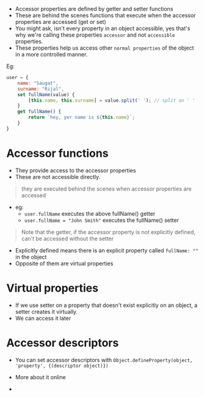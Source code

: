 - Accessor properties are defined by getter and setter functions
- These are behind the scenes functions that execute when the accessor properties are accessed (get or set)
- You might ask, isn't every property in an object accessible, yes that's why we're calling these properties `accessor` and not `accessible` properties.
- These properties help us access other `normal properties` of the object in a more controlled manner.

Eg: 
```js
user = {
    name: "Saugat",
    surname: "Rijal",
    set fullName(value) {
        [this.name, this.surname] = value.split(' '); // split on ' ' 
    }
    get fullName() {
        return `hey, yer name is ${this.name}`;
    }
}
```
# Accessor functions
- They provide access to the accessor properties
- These are not accessible directly. 
> they are executed behind the scenes when accessor properties are accessed

- eg: 
    - `user.fullName` executes the above fullName() getter
    - `user.fullName = "John Smith"` executes the fullName() setter 

> Note that the getter, if the accessor property is not explicitly defined, can't be accessed without the setter

- Explicitly defined means there is an explicit property called `fullName: ""` in the object
- Opposite of them are virtual properties

# Virtual properties
- If we use setter on a property that doesn't exist explicitly on an object, a setter creates it virtually.
- We can access it later

# Accessor descriptors
- You can set accessor descriptors with `Object.defineProperty(object, 'property', {(descriptor object)})`
- More about it online

- 
